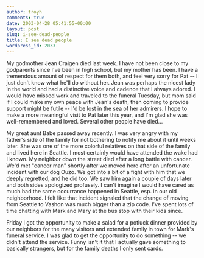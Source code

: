 ```yaml
---
author: troyh
comments: true
date: 2003-04-28 05:41:55+00:00
layout: post
slug: i-see-dead-people
title: I see dead people
wordpress_id: 2033
---
```


My godmother Jean Craigen died last week.  I have not been close to my godparents since I've been in high school, but my mother has been.  I have a tremendous amount of respect for them both, and feel very sorry for Pat -- I just don't know what he'll do without her.  Jean was perhaps the nicest lady in the world and had a distinctive voice and cadence that I always adored.  I would have missed work and traveled to the funeral Tuesday, but mom said if I could make my own peace with Jean's death, then coming to provide support might be futile -- I'd be lost in the sea of her admirers.  I hope to make a more meaningful visit to Pat later this year, and I'm glad she was well-remembered and loved.
Several other people have died...
<!-- more -->
My great aunt Babe passed away recently.  I was very angry with my father's side of the family for not bothering to notify me about it until weeks later.  She was one of the more colorful relatives on that side of the family and lived here in Seattle.  I most certainly would have attended the wake had I known.
My neighbor down the street died after a long battle with cancer.  We'd met "cancer man" shortly after we moved here after an unfortunate incident with our dog Ouzo.  We got into a bit of a fight with him that we deeply regretted, and he did too.  We saw him again a couple of days later and both sides apologized profusely.  I can't imagine I would have cared as much had the same occurrance happened in Seattle, esp. in our old neighborhood.  I felt like that incident signaled that the change of moving from Seattle to Vashon was much bigger than a zip code.  I've spent lots of time chatting with Mark and Mary at the bus stop with their kids since.

Friday I got the opportunity to make a salad for a potluck dinner provided by our neighbors for the many visitors and extended family in town for Mark's funeral service.  I was glad to get the opportunity to do something -- we didn't attend the service.  Funny isn't it that I actually gave something to basically strangers, but for the family deaths I only sent cards.
